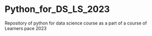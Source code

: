 # Python_for_DS_LS_2023
Repository of python for data science course as a part of a course of Learners pace 2023
